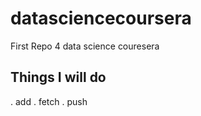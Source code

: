 # datasciencecoursera
First Repo 4 data science couresera

## Things I will do
. add
. fetch
. push
